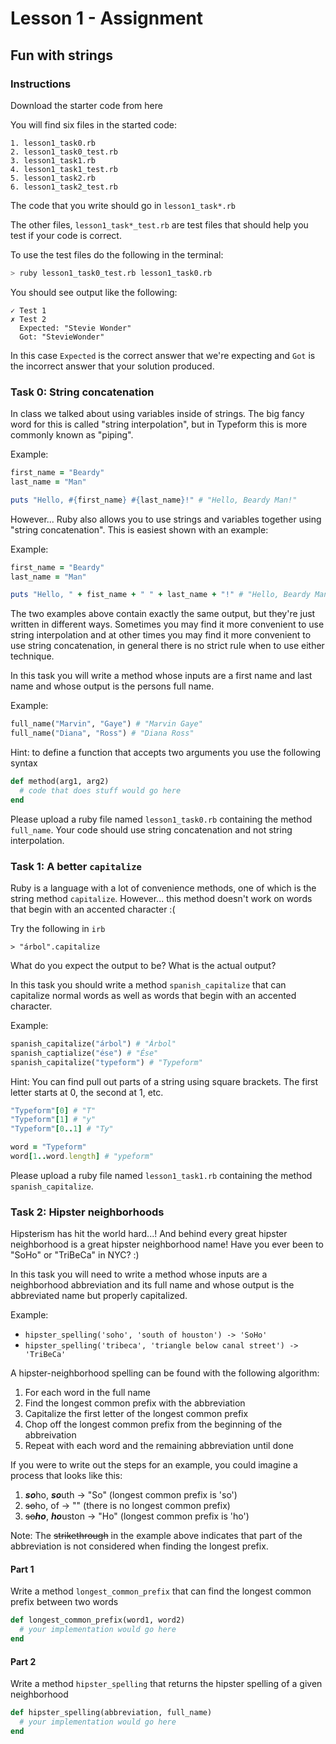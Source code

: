 # Lesson 1 - Assignment

## Fun with strings

### Instructions

Download the starter code from here

You will find six files in the started code:

```
1. lesson1_task0.rb
2. lesson1_task0_test.rb
3. lesson1_task1.rb
4. lesson1_task1_test.rb
5. lesson1_task2.rb
6. lesson1_task2_test.rb
```

The code that you write should go in `lesson1_task*.rb`

The other files, `lesson1_task*_test.rb` are test files that should help you test if your code is correct.

To use the test files do the following in the terminal:

```bash
> ruby lesson1_task0_test.rb lesson1_task0.rb
```

You should see output like the following:
```
✓ Test 1
✗ Test 2
  Expected: "Stevie Wonder"
  Got: "StevieWonder"
```

In this case `Expected` is the correct answer that we're expecting and `Got` is the incorrect answer that your solution produced.

### Task 0: String concatenation

In class we talked about using variables inside of strings. The big fancy word for this is called "string interpolation", but in Typeform this is more commonly known as "piping".

Example:

```ruby
first_name = "Beardy"
last_name = "Man"

puts "Hello, #{first_name} #{last_name}!" # "Hello, Beardy Man!"
```

However... Ruby also allows you to use strings and variables together using "string concatenation". This is easiest shown with an example:

Example:

```ruby
first_name = "Beardy"
last_name = "Man"

puts "Hello, " + fist_name + " " + last_name + "!" # "Hello, Beardy Man"!
```

The two examples above contain exactly the same output, but they're just written in different ways. Sometimes you may find it more convenient to use string interpolation and at other times you may find it more convenient to use string concatenation, in general there is no strict rule when to use either technique.

In this task you will write a method whose inputs are a first name and last name and whose output is the persons full name.

Example:

```ruby
full_name("Marvin", "Gaye") # "Marvin Gaye"
full_name("Diana", "Ross") # "Diana Ross"
```

Hint: to define a function that accepts two arguments you use the following syntax

```ruby
def method(arg1, arg2)
  # code that does stuff would go here
end
```

Please upload a ruby file named `lesson1_task0.rb` containing the method `full_name`. Your code should use string concatenation and not string interpolation.

### Task 1: A better `capitalize`

Ruby is a language with a lot of convenience methods, one of which is the string method `capitalize`. However... this method doesn't work on words that begin with an accented character :(

Try the following in `irb`

```
> "árbol".capitalize
```

What do you expect the output to be? What is the actual output?

In this task you should write a method `spanish_capitalize` that can capitalize normal words as well as words that begin with an accented character.

Example:

```ruby
spanish_capitalize("árbol") # "Árbol"
spanish_captialize("ése") # "Ése"
spanish_capitalize("typeform") # "Typeform"
```

Hint: You can find pull out parts of a string using square brackets. The first letter starts at 0, the second at 1, etc.

```ruby
"Typeform"[0] # "T"
"Typeform"[1] # "y"
"Typeform"[0..1] # "Ty"

word = "Typeform"
word[1..word.length] # "ypeform"
```

Please upload a ruby file named `lesson1_task1.rb` containing the method `spanish_capitalize`.

### Task 2: Hipster neighborhoods

Hipsterism has hit the world hard...! And behind every great hipster neighborhood is a great hipster neighborhood name! Have you ever been to "SoHo" or "TriBeCa" in NYC? :)

In this task you will need to write a method whose inputs are a neighborhood abbreviation and its full name and whose output is the abbreviated name but properly capitalized.

Example:

- `hipster_spelling('soho', 'south of houston') -> 'SoHo'`
- `hipster_spelling('tribeca', 'triangle below canal street') -> 'TriBeCa'`

A hipster-neighborhood spelling can be found with the following algorithm:

1. For each word in the full name
2. Find the longest common prefix with the abbreviation
3. Capitalize the first letter of the longest common prefix
4. Chop off the longest common prefix from the beginning of the abbreivation
5. Repeat with each word and the remaining abbreviation until done

If you were to write out the steps for an example, you could imagine a process that looks like this:

1. ***so***ho, ***so***uth -> "So" (longest common prefix is 'so')
2. ~~so~~ho, of -> "" (there is no longest common prefix)
3. ~~so~~***ho***, ***ho***uston -> "Ho" (longest common prefix is 'ho')

Note: The ~~strikethrough~~ in the example above indicates that part of the abbreviation is not considered when finding the longest prefix.

#### Part 1

Write a method `longest_common_prefix` that can find the longest common prefix between two words

```ruby
def longest_common_prefix(word1, word2)
  # your implementation would go here  
end
```

#### Part 2

Write a method `hipster_spelling` that returns the hipster spelling of a given neighborhood

```ruby
def hipster_spelling(abbreviation, full_name)
  # your implementation would go here
end
